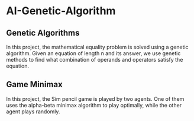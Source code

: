 # AI-Genetic-Algorithm
## Genetic Algorithms
In this project, the mathematical equality problem is solved using a genetic algorithm.
Given an equation of length n and its answer, we use genetic methods to find what combination of operands and operators satisfy the equation.
## Game Minimax
In this project, the Sim pencil game is played by two agents.
One of them uses the alpha-beta minimax algorithm to play optimally, while the other agent plays randomly.
